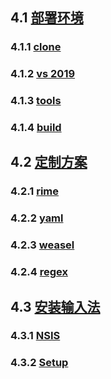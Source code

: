 ## 4.1 [部署环境](https://github.com/ChineseInputMethod/weasel/blob/master/doc/4.1%20build/env.md)

### 4.1.1 [clone](https://github.com/ChineseInputMethod/weasel/blob/master/doc/4.1%20build/4.1.1%20clone/clone.md)

### 4.1.2 [vs 2019](https://github.com/ChineseInputMethod/weasel/blob/master/doc/4.1%20build/4.1.2%20vs%202019/vs%202019.md)

### 4.1.3 [tools](https://github.com/ChineseInputMethod/weasel/blob/master/doc/4.1%20build/4.1.3%20tools/tools.md)

### 4.1.4 [build](https://github.com/ChineseInputMethod/weasel/blob/master/doc/4.1%20build/4.1.4%20build/build.md)

## 4.2 [定制方案](https://github.com/ChineseInputMethod/weasel/blob/master/doc/4.2%20customization/guide.md)

### 4.2.1 [rime](https://github.com/ChineseInputMethod/weasel/blob/master/doc/4.2%20customization/4.2.1%20rime/rime.md)

### 4.2.2 [yaml](https://github.com/ChineseInputMethod/weasel/blob/master/doc/4.2%20customization/4.2.2%20yaml/weasel.md)

### 4.2.3 [weasel](https://github.com/ChineseInputMethod/weasel/blob/master/doc/4.2%20customization/4.2.3%20weasel/schema.md)

### 4.2.4 [regex](https://github.com/ChineseInputMethod/weasel/blob/master/doc/4.2%20customization/4.2.4%20regex/custom.md)

## 4.3 [安装输入法](https://github.com/ChineseInputMethod/weasel/blob/master/doc/4.3%20WeaselSetup/install.md)

### 4.3.1 [NSIS](https://github.com/ChineseInputMethod/weasel/blob/master/doc/4.3%20WeaselSetup/4.3.1%20installation/script.md)

### 4.3.2 [Setup](https://github.com/ChineseInputMethod/weasel/blob/master/doc/4.3%20WeaselSetup/4.3.2%20Setup/WeaselSetup.cpp.md)